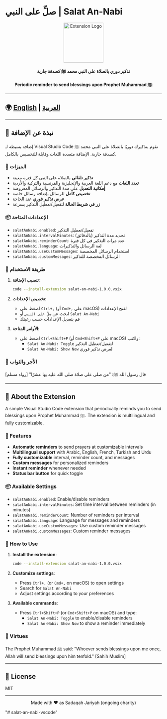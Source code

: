 # صلِّ على النبي | Salat An-Nabi

<div align="center">
    <img src="icon.png" width="128" height="128" alt="Extension Logo">
    <p><strong>تذكير دوري بالصلاة على النبي محمد ﷺ كصدقة جارية</strong></p>
    <p><strong>Periodic reminder to send blessings upon Prophet Muhammad ﷺ</strong></p>
</div>

---

## 🌍 [English](#english-documentation) | [العربية](#arabic-documentation)

---

<h2 id="arabic-documentation">📌 نبذة عن الإضافة</h2>

إضافة بسيطة لـ Visual Studio Code تقوم بتذكيرك دوريًا بالصلاة على النبي محمد ﷺ كصدقة جارية. الإضافة متعددة اللغات وقابلة للتخصيص بالكامل.

### 🚀 الميزات

- **تذكير تلقائي** بالصلاة على النبي كل فترة معينة
- **تعدد اللغات** مع دعم اللغة العربية والإنجليزية والفرنسية والتركية والأردية
- **إمكانية التعديل** على مدة التذكير والرسائل المعروضة
- **تخصيص كامل** للرسائل بإضافة رسائل خاصة
- **عرض تذكير فوري** عند الحاجة
- **زر في شريط الحالة** لتفعيل/تعطيل التذكير بسرعة

### 📦 الإعدادات المتاحة

- `salatAnNabi.enabled`: تفعيل/تعطيل التذكير
- `salatAnNabi.intervalMinutes`: تحديد مدة التذكير (بالدقائق)
- `salatAnNabi.reminderCount`: عدد مرات التذكير في كل فترة
- `salatAnNabi.language`: لغة الرسائل والتذكيرات
- `salatAnNabi.useCustomMessages`: استخدام الرسائل المخصصة
- `salatAnNabi.customMessages`: الرسائل المخصصة للتذكير

### 🔧 طريقة الاستخدام

1. **تنصيب الإضافة**:

   ```sh
   code --install-extension salat-an-nabi-1.0.0.vsix
   ```

2. **تخصيص الإعدادات**:
   - اضغط على `Ctrl+,` (أو `Cmd+,` على macOS) لفتح الإعدادات
   - ابحث عن `صلِّ على النبي` أو `Salat An-Nabi`
   - قم بتعديل الإعدادات حسب رغبتك

3. **الأوامر المتاحة**:
   - اضغط على `Ctrl+Shift+P` (أو `Cmd+Shift+P` على macOS) واكتب:
     - `Salat An-Nabi: Toggle` لتفعيل/تعطيل التذكير
     - `Salat An-Nabi: Show Now` لعرض تذكير فوري

### 📜 الأجر والثواب

قال رسول الله ﷺ: "من صلى علي صلاة صلى الله عليه بها عشرًا" [رواه مسلم]

---

<h2 id="english-documentation">📌 About the Extension</h2>

A simple Visual Studio Code extension that periodically reminds you to send blessings upon Prophet Muhammad ﷺ. The extension is multilingual and fully customizable.

### 🚀 Features

- **Automatic reminders** to send prayers at customizable intervals
- **Multilingual support** with Arabic, English, French, Turkish and Urdu
- **Fully customizable** interval, reminder count, and messages
- **Custom messages** for personalized reminders
- **Instant reminder** whenever needed
- **Status bar button** for quick toggle

### 📦 Available Settings

- `salatAnNabi.enabled`: Enable/disable reminders
- `salatAnNabi.intervalMinutes`: Set time interval between reminders (in minutes)
- `salatAnNabi.reminderCount`: Number of reminders per interval
- `salatAnNabi.language`: Language for messages and reminders
- `salatAnNabi.useCustomMessages`: Use custom reminder messages
- `salatAnNabi.customMessages`: Custom reminder messages

### 🔧 How to Use

1. **Install the extension**:

   ```sh
   code --install-extension salat-an-nabi-1.0.0.vsix
   ```

2. **Customize settings**:
   - Press `Ctrl+,` (or `Cmd+,` on macOS) to open settings
   - Search for `Salat An-Nabi`
   - Adjust settings according to your preferences

3. **Available commands**:
   - Press `Ctrl+Shift+P` (or `Cmd+Shift+P` on macOS) and type:
     - `Salat An-Nabi: Toggle` to enable/disable reminders
     - `Salat An-Nabi: Show Now` to show a reminder immediately

### 📜 Virtues

The Prophet Muhammad ﷺ said: "Whoever sends blessings upon me once, Allah will send blessings upon him tenfold." [Sahih Muslim]

---

## 📄 License

MIT

---

<div align="center">
    <p>Made with ❤️ as Sadaqah Jariyah (ongoing charity)</p>
</div>
"# salat-an-nabi-vscode" 

